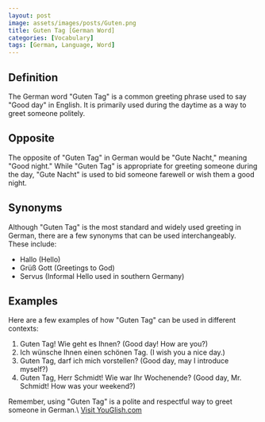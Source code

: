 ```yaml
---
layout: post
image: assets/images/posts/Guten.png
title: Guten Tag [German Word]
categories: [Vocabulary]
tags: [German, Language, Word]
---
```


## Definition
The German word "Guten Tag" is a common greeting phrase used to say "Good day" in English. It is primarily used during the daytime as a way to greet someone politely.

## Opposite
The opposite of "Guten Tag" in German would be "Gute Nacht," meaning "Good night." While "Guten Tag" is appropriate for greeting someone during the day, "Gute Nacht" is used to bid someone farewell or wish them a good night.

## Synonyms
Although "Guten Tag" is the most standard and widely used greeting in German, there are a few synonyms that can be used interchangeably. These include:
- Hallo (Hello)
- Grüß Gott (Greetings to God)
- Servus (Informal Hello used in southern Germany)

## Examples
Here are a few examples of how "Guten Tag" can be used in different contexts:

1. Guten Tag! Wie geht es Ihnen? (Good day! How are you?)
2. Ich wünsche Ihnen einen schönen Tag. (I wish you a nice day.)
3. Guten Tag, darf ich mich vorstellen? (Good day, may I introduce myself?)
4. Guten Tag, Herr Schmidt! Wie war Ihr Wochenende? (Good day, Mr. Schmidt! How was your weekend?)

Remember, using "Guten Tag" is a polite and respectful way to greet someone in German.\ <a id="yg-widget-0" class="youglish-widget" data-query="Guten" data-lang="german" data-components="8412" data-auto-start="0" data-bkg-color="theme_light" data-title="How%20to%20pronounce%20Guten%20in%20German"  rel="nofollow" href="https://youglish.com">Visit YouGlish.com</a><script async src="https://youglish.com/public/emb/widget.js" charset="utf-8"></script>